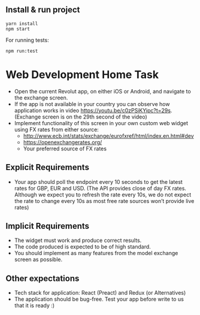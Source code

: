 ## Install & run project

```
yarn install
npm start
```

For running tests:
```
npm run:test
```


# Web Development Home Task

* Open the current Revolut app, on either iOS or Android, and navigate to the exchange screen.
* If the app is not available in your country you can observe how application works in video https://youtu.be/c0zPSiKYipc?t=29s. (Exchange screen is on the 29th second of the video)
* Implement functionality of this screen in your own custom web widget using FX rates from either source:
  * http://www.ecb.int/stats/exchange/eurofxref/html/index.en.html#dev
  * https://openexchangerates.org/
  * Your preferred source of FX rates

## Explicit Requirements
* Your app should poll the endpoint every 10 seconds to get the latest rates for GBP, EUR and USD. (The API provides close of day FX rates. Although we expect you to refresh the rate every 10s, we do not expect the rate to change every 10s as most free rate sources won’t provide live rates)

## Implicit Requirements
* The widget must work and produce correct results.
* The code produced is expected to be of high standard.
* You should implement as many features from the model exchange screen as possible.

## Other expectations
* Tech stack for application: React (Preact) and Redux (or Alternatives)
* The application should be bug-free. Test your app before write to us that it is ready :)
